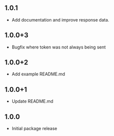 ## 1.0.1
- Add documentation and improve response data.

## 1.0.0+3

- Bugfix where token was not always being sent

## 1.0.0+2

- Add example README.md

## 1.0.0+1

- Update README.md

## 1.0.0

- Initial package release
